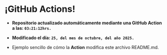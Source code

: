 # ¡GitHub Actions!
* **Repositorio actualizado automáticamente mediante una GitHub Action a las: `03:21:12hrs.`**
* **Modificado el día: `25, del mes de octubre, del año 2025.`**

* Ejemplo sencillo de cómo la **Action** modifica este archivo README.md.
